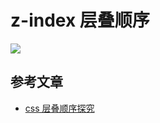 # z-index 层叠顺序



![](https://img13.360buyimg.com/ling/jfs/t1/44788/14/2669/15267/5d072966E5ab0b75b/0d67645b399fc669.png)



## 参考文章

- [css 层叠顺序探究](https://aotu.io/notes/2015/11/08/css-stack-order/index.html)

